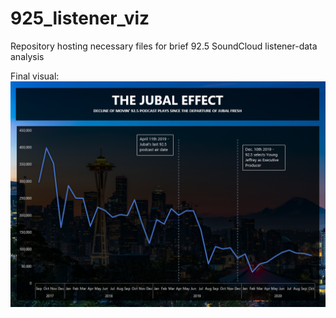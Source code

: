 # 925_listener_viz

Repository hosting necessary files for brief 92.5 SoundCloud listener-data analysis

Final visual:
![925_image](https://github.com/Pressed-In/925_listener_viz/blob/main/925_viz_2.png)
